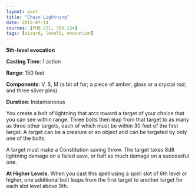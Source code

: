```yaml
---
layout: post
title: "Chain Lightning"
date: 2015-07-14
sources: [PHB.221, SRD.124]
tags: [wizard, level5, evocation]
---
```


**5th-level evocation**

**Casting Time**: 1 action

**Range**: 150 feet

**Components**: V, S, M (a bit of fur; a piece of amber, glass or a crystal rod; and three silver pins)

**Duration**: Instantaneous

You create a bolt of lightning that arcs toward a target of your choice that you can see within range. Three bolts then leap from that target to as many as three other targets, each of which must be within 30 feet of the first target. A target can be a creature or an object and can be targeted by only one of the bolts.

A target must make a Constitution saving throw. The target takes 8d8 lightning damage on a failed save, or half as much damage on a successful one.

**At Higher Levels.** When you cast this spell using a spell slot of 6th level or higher, one additional bolt leaps from the first target to another target for each slot level above 9th.
